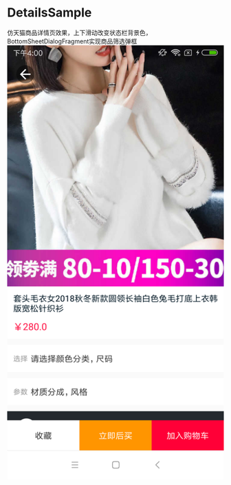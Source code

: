 # DetailsSample
仿天猫商品详情页效果，上下滑动改变状态栏背景色，BottomSheetDialogFragment实现商品筛选弹框
![](https://github.com/mengjingbo/DetailsSample/blob/master/imgae/image01.png)
